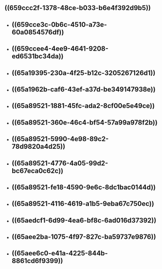 ## ((659ccc2f-1378-48ce-b033-b6e4f392d9b5))
- ## ((659cce3c-0b6c-4510-a73e-60a0854576df))
- ## ((659ccee4-4ee9-4641-9208-ed6531bc34da))
- ## ((65a19395-230a-4f25-b12c-3205267126d1))
- ## ((65a1962b-caf6-43ef-a37d-be349147938e))
- ## ((65a89521-1881-45fc-ada2-8cf00e5e49ce))
- ## ((65a89521-360e-46c4-bf54-57a99a978f2b))
- ## ((65a89521-5990-4e98-89c2-78d9820a4d25))
- ## ((65a89521-4776-4a05-99d2-bc67eca0c62c))
- ## ((65a89521-fe18-4590-9e6c-8dc1bac0144d))
- ## ((65a89521-4116-4619-a1b5-9eba67c750ec))
- ## ((65aedcf1-6d99-4ea6-bf8c-6ad016d37392))
- ## ((65aee2ba-1075-4f97-827c-ba59737e9876))
- ## ((65aee6c0-e41a-4225-844b-8861cd6f9399))